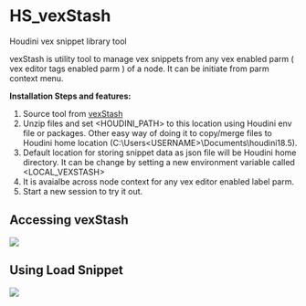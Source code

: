# HS_vexStash
Houdini vex snippet library tool

vexStash is utility tool  to manage vex snippets from any vex enabled parm (  vex editor tags  enabled parm ) of a node. It can be initiate from parm context menu. 

**Installation Steps and features:**
1. Source tool from [vexStash](https://github.com/lightReachers/HS_vexStash)
2. Unzip files and  set <HOUDINI_PATH> to this location using Houdini env file or packages. Other easy way of doing it to copy/merge files to Houdini home location (C:\Users\<USERNAME>\Documents\houdini18.5).
3. Default location for storing snippet data as json file will be Houdini home directory. It can be change by setting a new environment variable called <LOCAL_VEXSTASH>
5. It is avaialbe across node context for any vex editor enabled label parm. 
5. Start a new session to try it out.

## Accessing vexStash
![](https://d2wvmrjymyrujw.cloudfront.net/media/images/tutorial/tutorials/vexstash-vex-code-management-utility/vexStash_context_menu.gif)

## Using Load Snippet
![](https://d2wvmrjymyrujw.cloudfront.net/media/images/tutorial/tutorials/vexstash-vex-code-management-utility/load.gif)
